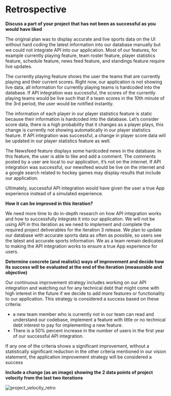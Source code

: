 # Retrospective

**Discuss a part of your project that has not been as successful as you would have liked**

The original plan was to display accurate and live sports data on the UI without hard coding the latest information into our database manually but we could not integrate API into our application. Most of our features, for example currently playing feature, team roster feature, player statistics feature, schedule feature, news feed feature, and standings feature require live updates.

The currently playing feature shows the user the teams that are currently playing and their current scores. Right now, our application is not showing live data, all information for currently playing teams is hardcoded into the database. If API integration was successful, the scores of the currently playing teams would be live such that if a team scores in the 10th minute of the 3rd period, the user would be notified instantly.

The information of each player in our player statistics feature is static because their information is hardcoded into the database. Let’s consider score data, there is a high probability that it changes as a player plays, this change is currently not showing automatically in our player statistics feature. If API integration was successful, a change in player score data will be updated in our player statistics feature as well.

The Newsfeed feature displays some hardcoded news in the database. In this feature, the user is able to like and add a comment. The comments posted by a user are local to our application, it’s not on the internet. If API integration was successful, our newsfeed would be live on the internet and a google search related to hockey games may display results that include our application.

Ultimately, successful API integration would have given the user a true App experience instead of a simulated experience.

**How it can be improved in this iteration?**

We need more time to do in-depth research on how API integration works and how to successfully integrate it into our application. We will not be using API in this iteration as we need to implement and complete the required project deliverables for the iteration 3 release. We plan to update our database with accurate sports data as often as possible, so users see the latest and accurate sports information. We as a team remain dedicated to making the API integration works to ensure a true App experience for users.

**Determine concrete (and realistic) ways of improvement and decide how its success will be evaluated at the end of the iteration (measurable and objective)**

Our continuous improvement strategy includes working on our API integration and watching out for any technical debt that might come with high interest in the future if we decide to add more features or functionality to our application.
This strategy is considered a success based on these criteria:
- a new team member who is currently not in our team can read and understand our codebase, implement a feature with little or no technical debt interest to pay for implementing a new feature.
- There is a 50% percent increase in the number of users in the first year of our successful API integration.

If any one of the criteria shows a significant improvement, without a statistically significant reduction in the other criteria mentioned in our vision statement, the application improvement strategy will be considered a success

**Include a change (as an image) showing the 2 data points of project velocity from the last two iterations**

![project_velocity_retro](https://i.imgur.com/s89TIdb.png)
